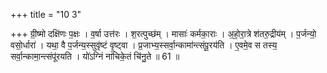 +++
title = "10 3"

+++
ग्री॒ष्मो दक्षि॑णः प॒क्षः । व॒र्षा उत्त॑रः । श॒रत्पुच्छ॑म् । मासाः॑ कर्मका॒राः । अ॒हो॒रा॒त्रे श॑तरु॒द्रीय॑म् ।  प॒र्जन्यो॒ वसो॒र्धारा॑ । यथा॒ वै प॒र्जन्य॒स्सुवृ॑ष्टं वृ॒ष्ट्वा । प्र॒जाभ्य॒स्सर्वा॒न्कामा॑न्त्संपू॒रय॑ति । ए॒वमे॒व स तस्य॒ सर्वा॒न्कामा॒न्त्संपू॑रयति । यो॑ऽग्निं ना॑चिके॒तं चि॑नु॒ते ॥ 61 ॥

